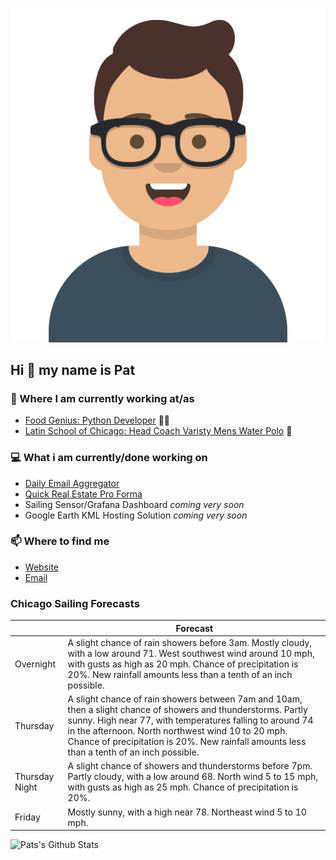 [![Social banner for p-j-falconer](https://raw.githubusercontent.com/P-J-FALCONER/P-J-FALCONER/master/assets/avataaars.svg)](https://patfalconer.com/)
## Hi :wave: my name is Pat

### 💼 Where I am currently working at/as
- [Food Genius: Python Developer](https://getfoodgenius.com/) 🍔🐍
- [Latin School of Chicago: Head Coach Varisty Mens Water Polo](https://www.latinschool.org/) 🤽


### 💻 What i am currently/done working on
 - [Daily Email Aggregator](https://github.com/P-J-FALCONER/dott_daily_mail)
 - [Quick Real Estate Pro Forma](https://github.com/P-J-FALCONER/henry)
 - Sailing Sensor/Grafana Dashboard *coming very soon*
 - Google Earth KML Hosting Solution *coming very soon*

### 📫 Where to find me
 - [Website](https://patfalconer.com/)
 - [Email](mailto:patrick.j.falconer@gmail.com)


### Chicago Sailing Forecasts
|   | Forecast  |
|---|---|
| Overnight | A slight chance of rain showers before 3am. Mostly cloudy, with a low around 71. West southwest wind around 10 mph, with gusts as high as 20 mph. Chance of precipitation is 20%. New rainfall amounts less than a tenth of an inch possible. |
| Thursday | A slight chance of rain showers between 7am and 10am, then a slight chance of showers and thunderstorms. Partly sunny. High near 77, with temperatures falling to around 74 in the afternoon. North northwest wind 10 to 20 mph. Chance of precipitation is 20%. New rainfall amounts less than a tenth of an inch possible. |
| Thursday Night | A slight chance of showers and thunderstorms before 7pm. Partly cloudy, with a low around 68. North wind 5 to 15 mph, with gusts as high as 25 mph. Chance of precipitation is 20%. |
| Friday | Mostly sunny, with a high near 78. Northeast wind 5 to 10 mph. |

![Pats's Github Stats](https://github-readme-stats.vercel.app/api?username=p-j-falconer&show_icons=true&theme=radical)
